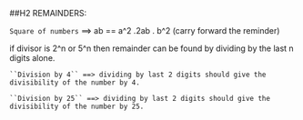 ##H2 REMAINDERS:

`Square of numbers` ==> ab == a^2 .2ab . b^2 (carry forward the reminder)

if divisor is 2^n or 5^n then remainder can be found by dividing by the last n digits alone.

  	``Division by 4`` ==> dividing by last 2 digits should give the divisibility of the number by 4.

  	``Division by 25`` ==> dividing by last 2 digits should give the divisibility of the number by 25.

